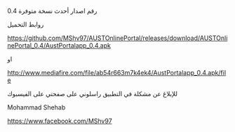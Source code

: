 رقم اصدار أحدث نسخة متوفرة 0.4

روابط التحميل

https://github.com/MShv97/AUSTOnlinePortal/releases/download/AUSTOnlinePortal_0.4/AustPortalapp_0.4.apk

او

http://www.mediafire.com/file/ab54r663m7k4ek4/AustPortalapp_0.4.apk/file

للإبلاغ عن مشكلة في التطبيق راسلوني على صفحتي على الفيسبوك

Mohammad Shehab

https://www.facebook.com/MShv97
